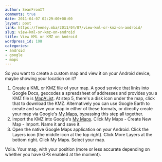 ```yaml
---
author: SeanFromIT
comments: true
date: 2011-04-07 02:29:00+00:00
layout: post
link: https://feeney.mba/2011/04/07/view-kml-or-kmz-on-android/
slug: view-kml-or-kmz-on-android
title: View KML or KMZ on Android
wordpress_id: 108
categories:
- android
- google
- maps
---
```


So you want to create a custom map and view it on your Android device, maybe showing your location on it?   
  


  1. Create a KML or KMZ file of your map. A good service that links into Google Docs, geocodes a spreadsheet of addresses and provides you a KMZ file is [MapAList](http://mapalist.com/). At step 5, there's a disk icon under the map, click that to download the KMZ. Alternatively you can use Google Earth to create and save your map in either of these formats, or directly create your map via Google's [My Maps](http://maps.google.com/), bypassing this step all together.
  2. Import the KMZ into Google's [My Maps](http://maps.google.com/). Click My Maps - Create New Map - Import. Name it and save it.
  3. Open the native Google Maps application on your Android. Click the Layers icon (the middle icon at the top right). Click More Layers at the bottom right. Click My Maps. Select your map.

Voila. Your map, with your position (more or less accurate depending on whether you have GPS enabled at the moment).
